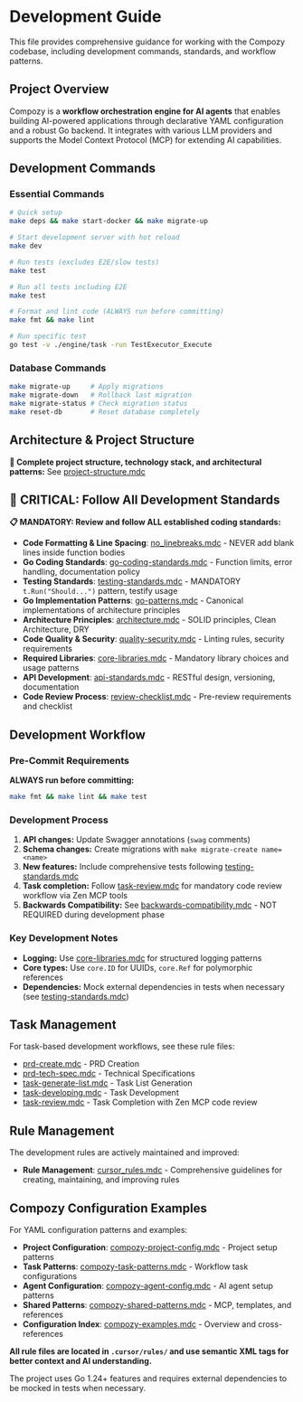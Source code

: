# Development Guide

This file provides comprehensive guidance for working with the Compozy codebase, including development commands, standards, and workflow patterns.

## Project Overview

Compozy is a **workflow orchestration engine for AI agents** that enables building AI-powered applications through declarative YAML configuration and a robust Go backend. It integrates with various LLM providers and supports the Model Context Protocol (MCP) for extending AI capabilities.

## Development Commands

### Essential Commands

```bash
# Quick setup
make deps && make start-docker && make migrate-up

# Start development server with hot reload
make dev

# Run tests (excludes E2E/slow tests)
make test

# Run all tests including E2E
make test

# Format and lint code (ALWAYS run before committing)
make fmt && make lint

# Run specific test
go test -v ./engine/task -run TestExecutor_Execute
```

### Database Commands

```bash
make migrate-up     # Apply migrations
make migrate-down   # Rollback last migration
make migrate-status # Check migration status
make reset-db       # Reset database completely
```

## Architecture & Project Structure

**📁 Complete project structure, technology stack, and architectural patterns:** See [project-structure.mdc](mdc:.cursor/rules/project-structure.mdc)

## 🚨 CRITICAL: Follow All Development Standards

**📋 MANDATORY: Review and follow ALL established coding standards:**

- **Code Formatting & Line Spacing**: [no_linebreaks.mdc](mdc:.cursor/rules/no_linebreaks.mdc) - NEVER add blank lines inside function bodies
- **Go Coding Standards**: [go-coding-standards.mdc](mdc:.cursor/rules/go-coding-standards.mdc) - Function limits, error handling, documentation policy
- **Testing Standards**: [testing-standards.mdc](mdc:.cursor/rules/testing-standards.mdc) - MANDATORY `t.Run("Should...")` pattern, testify usage
- **Go Implementation Patterns**: [go-patterns.mdc](mdc:.cursor/rules/go-patterns.mdc) - Canonical implementations of architecture principles
- **Architecture Principles**: [architecture.mdc](mdc:.cursor/rules/architecture.mdc) - SOLID principles, Clean Architecture, DRY
- **Code Quality & Security**: [quality-security.mdc](mdc:.cursor/rules/quality-security.mdc) - Linting rules, security requirements
- **Required Libraries**: [core-libraries.mdc](mdc:.cursor/rules/core-libraries.mdc) - Mandatory library choices and usage patterns
- **API Development**: [api-standards.mdc](mdc:.cursor/rules/api-standards.mdc) - RESTful design, versioning, documentation
- **Code Review Process**: [review-checklist.mdc](mdc:.cursor/rules/review-checklist.mdc) - Pre-review requirements and checklist

## Development Workflow

### Pre-Commit Requirements

**ALWAYS run before committing:**

```bash
make fmt && make lint && make test
```

### Development Process

1. **API changes:** Update Swagger annotations (`swag` comments)
2. **Schema changes:** Create migrations with `make migrate-create name=<name>`
3. **New features:** Include comprehensive tests following [testing-standards.mdc](mdc:.cursor/rules/testing-standards.mdc)
4. **Task completion:** Follow [task-review.mdc](mdc:.cursor/rules/task-review.mdc) for mandatory code review workflow via Zen MCP tools
5. **Backwards Compatibility:** See [backwards-compatibility.mdc](mdc:.cursor/rules/backwards-compatibility.mdc) - NOT REQUIRED during development phase

### Key Development Notes

- **Logging:** Use [core-libraries.mdc](mdc:.cursor/rules/core-libraries.mdc) for structured logging patterns
- **Core types:** Use `core.ID` for UUIDs, `core.Ref` for polymorphic references
- **Dependencies:** Mock external dependencies in tests when necessary (see [testing-standards.mdc](mdc:.cursor/rules/testing-standards.mdc))

## Task Management

For task-based development workflows, see these rule files:

- [prd-create.mdc](mdc:.cursor/rules/prd-create.mdc) - PRD Creation
- [prd-tech-spec.mdc](mdc:.cursor/rules/prd-tech-spec.mdc) - Technical Specifications
- [task-generate-list.mdc](mdc:.cursor/rules/task-generate-list.mdc) - Task List Generation
- [task-developing.mdc](mdc:.cursor/rules/task-developing.mdc) - Task Development
- [task-review.mdc](mdc:.cursor/rules/task-review.mdc) - Task Completion with Zen MCP code review

## Rule Management

The development rules are actively maintained and improved:

- **Rule Management**: [cursor_rules.mdc](mdc:.cursor/rules/cursor_rules.mdc) - Comprehensive guidelines for creating, maintaining, and improving rules

## Compozy Configuration Examples

For YAML configuration patterns and examples:

- **Project Configuration**: [compozy-project-config.mdc](mdc:.cursor/rules/compozy-project-config.mdc) - Project setup patterns
- **Task Patterns**: [compozy-task-patterns.mdc](mdc:.cursor/rules/compozy-task-patterns.mdc) - Workflow task configurations
- **Agent Configuration**: [compozy-agent-config.mdc](mdc:.cursor/rules/compozy-agent-config.mdc) - AI agent setup patterns
- **Shared Patterns**: [compozy-shared-patterns.mdc](mdc:.cursor/rules/compozy-shared-patterns.mdc) - MCP, templates, and references
- **Configuration Index**: [compozy-examples.mdc](mdc:.cursor/rules/compozy-examples.mdc) - Overview and cross-references

**All rule files are located in `.cursor/rules/` and use semantic XML tags for better context and AI understanding.**

The project uses Go 1.24+ features and requires external dependencies to be mocked in tests when necessary.
